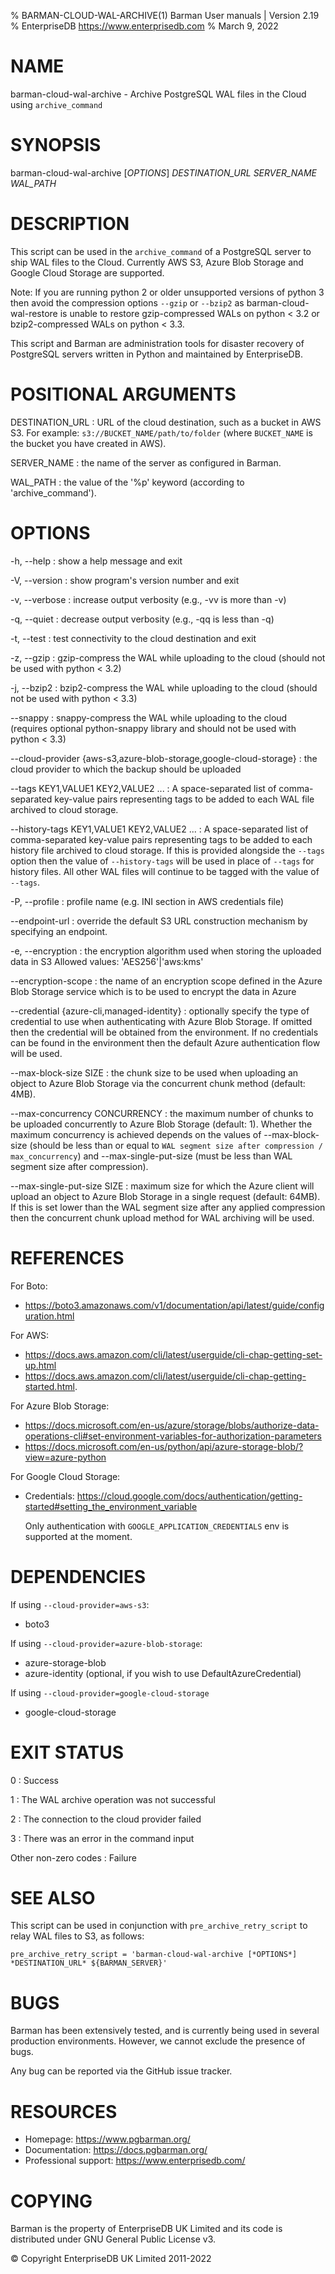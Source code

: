 % BARMAN-CLOUD-WAL-ARCHIVE(1) Barman User manuals | Version 2.19
% EnterpriseDB <https://www.enterprisedb.com>
% March 9, 2022

# NAME

barman-cloud-wal-archive - Archive PostgreSQL WAL files in the Cloud using `archive_command`


# SYNOPSIS

barman-cloud-wal-archive [*OPTIONS*] *DESTINATION_URL* *SERVER_NAME* *WAL_PATH*


# DESCRIPTION

This script can be used in the `archive_command` of a PostgreSQL
server to ship WAL files to the Cloud. Currently AWS S3, Azure Blob
Storage and Google Cloud Storage are supported.

Note: If you are running python 2 or older unsupported versions of
python 3 then avoid the compression options `--gzip` or `--bzip2` as
barman-cloud-wal-restore is unable to restore gzip-compressed WALs
on python < 3.2 or bzip2-compressed WALs on python < 3.3.

This script and Barman are administration tools for disaster recovery
of PostgreSQL servers written in Python and maintained by EnterpriseDB.


# POSITIONAL ARGUMENTS

DESTINATION_URL
:    URL of the cloud destination, such as a bucket in AWS S3.
     For example: `s3://BUCKET_NAME/path/to/folder` (where `BUCKET_NAME`
     is the bucket you have created in AWS).


SERVER_NAME
:    the name of the server as configured in Barman.

WAL_PATH
:    the value of the '%p' keyword (according to 'archive_command').

# OPTIONS

-h, --help
:    show a help message and exit

-V, --version
:    show program's version number and exit

-v, --verbose
:    increase output verbosity (e.g., -vv is more than -v)

-q, --quiet
:    decrease output verbosity (e.g., -qq is less than -q)

-t, --test
:    test connectivity to the cloud destination and exit

-z, --gzip
:    gzip-compress the WAL while uploading to the cloud
     (should not be used with python < 3.2)

-j, --bzip2
:    bzip2-compress the WAL while uploading to the cloud
     (should not be used with python < 3.3)

--snappy
:    snappy-compress the WAL while uploading to the cloud
     (requires optional python-snappy library and should not be
     used with python < 3.3)

--cloud-provider {aws-s3,azure-blob-storage,google-cloud-storage}
:    the cloud provider to which the backup should be uploaded

--tags KEY1,VALUE1 KEY2,VALUE2 ...
:    A space-separated list of comma-separated key-value pairs representing tags
     to be added to each WAL file archived to cloud storage.

--history-tags KEY1,VALUE1 KEY2,VALUE2 ...
:    A space-separated list of comma-separated key-value pairs representing tags
     to be added to each history file archived to cloud storage.
     If this is provided alongside the `--tags` option then the value of
     `--history-tags` will be used in place of `--tags` for history files.
     All other WAL files will continue to be tagged with the value of `--tags`.

-P, --profile
:    profile name (e.g. INI section in AWS credentials file)

--endpoint-url
:    override the default S3 URL construction mechanism by specifying an endpoint.

-e, --encryption
:    the encryption algorithm used when storing the uploaded data in S3
     Allowed values: 'AES256'|'aws:kms'

--encryption-scope
:    the name of an encryption scope defined in the Azure Blob Storage
     service which is to be used to encrypt the data in Azure

--credential {azure-cli,managed-identity}
:    optionally specify the type of credential to use when authenticating with
     Azure Blob Storage. If omitted then the credential will be obtained from the
     environment. If no credentials can be found in the environment then the default
     Azure authentication flow will be used.

--max-block-size SIZE
:    the chunk size to be used when uploading an object to Azure Blob Storage via the
     concurrent chunk method (default: 4MB).

--max-concurrency CONCURRENCY
:    the maximum number of chunks to be uploaded concurrently to Azure Blob Storage
     (default: 1). Whether the maximum concurrency is achieved depends on the values
     of --max-block-size (should be less than or equal to
     `WAL segment size after compression / max_concurrency`) and --max-single-put-size
     (must be less than WAL segment size after compression).

--max-single-put-size SIZE
:    maximum size for which the Azure client will upload an object to Azure Blob
     Storage in a single request (default: 64MB). If this is set lower than the
     WAL segment size after any applied compression then the concurrent chunk upload
     method for WAL archiving will be used.

# REFERENCES

For Boto:

* https://boto3.amazonaws.com/v1/documentation/api/latest/guide/configuration.html

For AWS:

* https://docs.aws.amazon.com/cli/latest/userguide/cli-chap-getting-set-up.html
* https://docs.aws.amazon.com/cli/latest/userguide/cli-chap-getting-started.html.

For Azure Blob Storage:

* https://docs.microsoft.com/en-us/azure/storage/blobs/authorize-data-operations-cli#set-environment-variables-for-authorization-parameters
* https://docs.microsoft.com/en-us/python/api/azure-storage-blob/?view=azure-python

For Google Cloud Storage:
* Credentials: https://cloud.google.com/docs/authentication/getting-started#setting_the_environment_variable

  Only authentication with `GOOGLE_APPLICATION_CREDENTIALS` env is supported at the moment.

# DEPENDENCIES

If using `--cloud-provider=aws-s3`:

* boto3

If using `--cloud-provider=azure-blob-storage`:

* azure-storage-blob
* azure-identity (optional, if you wish to use DefaultAzureCredential)

If using `--cloud-provider=google-cloud-storage`
* google-cloud-storage 

# EXIT STATUS

0
:   Success

1
:   The WAL archive operation was not successful

2
:   The connection to the cloud provider failed

3
:   There was an error in the command input

Other non-zero codes
:   Failure


# SEE ALSO

This script can be used in conjunction with `pre_archive_retry_script` to relay WAL
files to S3, as follows:

```
pre_archive_retry_script = 'barman-cloud-wal-archive [*OPTIONS*] *DESTINATION_URL* ${BARMAN_SERVER}'
```


# BUGS

Barman has been extensively tested, and is currently being used in several
production environments. However, we cannot exclude the presence of bugs.

Any bug can be reported via the GitHub issue tracker.

# RESOURCES

* Homepage: <https://www.pgbarman.org/>
* Documentation: <https://docs.pgbarman.org/>
* Professional support: <https://www.enterprisedb.com/>


# COPYING

Barman is the property of EnterpriseDB UK Limited
and its code is distributed under GNU General Public License v3.

© Copyright EnterpriseDB UK Limited 2011-2022
